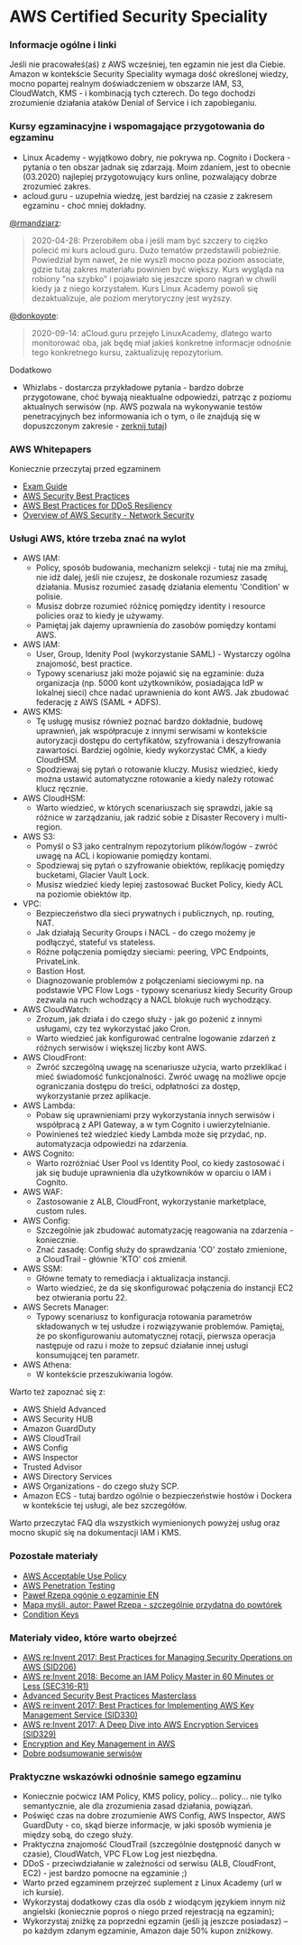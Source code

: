 # AWS Certified Security Speciality


### Informacje ogólne i linki

Jeśli nie pracowałeś(aś) z AWS wcześniej, ten egzamin nie jest dla Ciebie. 
Amazon w kontekście Security Speciality wymaga dość określonej wiedzy, mocno popartej realnym doświadczeniem w obszarze IAM, S3, CloudWatch, KMS - i kombinacją tych czterech. Do tego dochodzi zrozumienie działania ataków Denial of Service i ich zapobieganiu.

### Kursy egzaminacyjne i wspomagające przygotowania do egzaminu

* Linux Academy - wyjątkowo dobry, nie pokrywa np. Cognito i Dockera - pytania o ten obszar jadnak się zdarzają. Moim zdaniem, jest to obecnie (03.2020) najlepiej przygotowujący kurs online, pozwalający dobrze zrozumieć zakres.
* acloud.guru - uzupełnia wiedzę, jest bardziej na czasie z zakresem egzaminu - choć mniej dokładny.

[@rmandziarz](https://github.com/rmandziarz):

> 2020-04-28: Przerobiłem oba i jeśli mam być szczery to ciężko polecić mi kurs acloud.guru. Dużo tematów przedstawili pobieżnie. Powiedział bym nawet, że nie wyszli mocno poza poziom associate, gdzie tutaj zakres materiału powinien być większy. Kurs wygląda na robiony "na szybko" i pojawiało się jeszcze sporo nagrań w chwili kiedy ja z niego korzystałem. Kurs Linux Academy powoli się dezaktualizuje, ale poziom merytoryczny jest wyższy.

[@donkoyote](https://github.com/donkoyote):
> 2020-09-14: aCloud.guru przejęło LinuxAcademy, dlatego warto monitorować oba, jak będę miał jakieś konkretne informacje odnośnie tego konkretnego kursu, zaktualizuję repozytorium.

Dodatkowo 
* Whizlabs - dostarcza przykładowe pytania - bardzo dobrze przygotowane, choć bywają nieaktualne odpowiedzi, patrząc z poziomu aktualnych serwisów (np. AWS pozwala na wykonywanie testów penetracyjnych bez informowania ich o tym, o ile znajdują się w dopuszczonym zakresie - [zerknij tutaj](https://aws.amazon.com/security/penetration-testing#Customer_Service_Policy_for_Penetration_Testing))

### AWS Whitepapers

Koniecznie przeczytaj przed egzaminem

* [Exam Guide](https://d1.awsstatic.com/training-and-certification/docs-security-spec/AWS-Certified-Security-Specialty_Exam-Guide_v1.6_FINAL.pdf)
* [AWS Security Best Practices](https://d1.awsstatic.com/whitepapers/Security/AWS_Security_Best_Practices.pdf)
* [AWS Best Practices for DDoS Resiliency](https://d1.awsstatic.com/whitepapers/Security/DDoS_White_Paper.pdf?)
* [Overview of AWS Security - Network Security](https://d1.awsstatic.com/whitepapers/Security/Networking_Security_Whitepaper.pdf)


### Usługi AWS, które trzeba znać na wylot

* AWS IAM:
  * Policy, sposób budowania, mechanizm selekcji - tutaj nie ma zmiłuj, nie idź dalej, jeśli nie czujesz, że doskonale rozumiesz zasadę działania. Musisz rozumieć zasadę działania elementu 'Condition' w polisie.
  * Musisz dobrze rozumieć różnicę pomiędzy identity i resource policies oraz to kiedy je używamy.
  * Pamiętaj jak dajemy uprawnienia do zasobów pomiędzy kontami AWS.
* AWS IAM:
  * User, Group, Idenity Pool (wykorzystanie SAML) - Wystarczy ogólna znajomość, best practice.
  * Typowy scenariusz jaki może pojawić się na egzaminie: duża organizacja (np. 5000 kont użytkowników, posiadająca IdP w lokalnej sieci) chce nadać uprawnienia do kont AWS. Jak zbudować federację z AWS (SAML + ADFS).
* AWS KMS:
  * Tę usługę musisz również poznać bardzo dokładnie, budowę uprawnień, jak współpracuje z innymi serwisami w kontekście autoryzacji dostępu do certyfikatów, szyfrowania i deszyfrowania zawartości. Bardziej ogólnie, kiedy wykorzystać CMK, a kiedy CloudHSM.
  * Spodziewaj się pytań o rotowanie kluczy. Musisz wiedzieć, kiedy można ustawić automatyczne rotowanie a kiedy należy rotować klucz ręcznie.
* AWS CloudHSM:
  * Warto wiedzieć, w których scenariuszach się sprawdzi, jakie są różnice w zarządzaniu, jak radzić sobie z Disaster Recovery i multi-region.
* AWS S3:
  * Pomyśl o S3 jako centralnym repozytorium plików/logów - zwróć uwagę na ACL i kopiowanie pomiędzy kontami.
  * Spodziewaj się pytań o szyfrowanie obiektów, replikację pomiędzy bucketami, Glacier Vault Lock.
  * Musisz wiedzieć kiedy lepiej zastosować Bucket Policy, kiedy ACL na poziomie obiektów itp.
* VPC:
  * Bezpieczeństwo dla sieci prywatnych i publicznych, np. routing, NAT.
  * Jak działają Security Groups i NACL - do czego możemy je podłączyć, stateful vs stateless.
  * Różne połączenia pomiędzy sieciami: peering, VPC Endpoints, PrivateLink.
  * Bastion Host.
  * Diagnozowanie problemów z połączeniami sieciowymi np. na podstawie VPC Flow Logs - typowy scenariusz kiedy Security Group zezwala na ruch wchodzący a NACL blokuje ruch wychodzący.
* AWS CloudWatch:
  * Zrozum, jak działa i do czego służy - jak go pożenić z innymi usługami, czy tez wykorzystać jako Cron.
  * Warto wiedzieć jak konfigurować centralne logowanie zdarzeń z różnych serwisów i większej liczby kont AWS.
* AWS CloudFront:
  * Zwróć szczególną uwagę na scenariusze użycia, warto przeklikać i mieć świadomość funkcjonalności. Zwróć uwagę na możliwe opcje ograniczania dostępu do treści, odpłatności za dostęp, wykorzystanie przez aplikacje.
* AWS Lambda:
  * Pobaw się uprawnieniami przy wykorzystania innych serwisów i współpracą z API Gateway, a w tym Cognito i uwierzytelnianie.
  * Powinieneś też wiedzieć kiedy Lambda może się przydać, np. automatyzacja odpowiedzi na zdarzenia.
* AWS Cognito:
  * Warto rozróżniać User Pool vs Identity Pool, co kiedy zastosować i jak się buduje uprawnienia dla użytkowników w oparciu o IAM i Cognito.
* AWS WAF:
  * Zastosowanie z ALB, CloudFront, wykorzystanie marketplace, custom rules.
* AWS Config:
  * Szczególnie jak zbudować automatyzację reagowania na zdarzenia - koniecznie.
  * Znać zasadę: Config służy do sprawdzania 'CO' zostało zmienione, a CloudTrail - głównie 'KTO' coś zmienił.
* AWS SSM:
  * Główne tematy to remediacja i aktualizacja instancji.
  * Warto wiedzieć, że da się skonfigurować połączenia do instancji EC2 bez otwierania portu 22.
* AWS Secrets Manager:
  * Typowy scenariusz to konfiguracja rotowania parametrów składowanych w tej usłudze i rozwiązywanie problemów. Pamiętaj, że po skonfigurowaniu automatycznej rotacji, pierwsza operacja następuje od razu i może to zepsuć działanie innej usługi konsumującej ten parametr.
* AWS Athena:
  * W kontekście przeszukiwania logów.

Warto też zapoznać się z:

* AWS Shield Advanced
* AWS Security HUB
* Amazon GuardDuty
* AWS CloudTrail
* AWS Config
* AWS Inspector
* Trusted Advisor
* AWS Directory Services
* AWS Organizations - do czego służy SCP.
* Amazon ECS - tutaj bardzo ogólnie o bezpieczeństwie hostów i Dockera w kontekście tej usługi, ale bez szczegółów.

Warto przeczytać FAQ dla wszystkich wymienionych powyżej usług oraz mocno skupić się na dokumentacji IAM i KMS. 

### Pozostałe materiały

* [AWS Acceptable Use Policy](https://aws.amazon.com/aup/)
* [AWS Penetration Testing](https://aws.amazon.com/security/penetration-testing/)
* [Paweł Rzepa ogónie o egzaminie EN](https://medium.com/@rzepsky/passing-the-aws-certified-security-speciality-exam-d5ac90b3cdbc)
* [Mapa myśli, autor: Paweł Rzepa - szczególnie przydatna do powtórek](https://coggle.it/diagram/XCx0VU8yTIKcn9xF/t/aws-certified-security-specialty)
* [Condition Keys](https://docs.aws.amazon.com/IAM/latest/UserGuide/reference_policies_condition-keys.html)

### Materiały video, które warto obejrzeć

* [AWS re:Invent 2017: Best Practices for Managing Security Operations on AWS (SID206)](https://www.youtube.com/watch?v=gjrcoK8T3To)
* [AWS re:Invent 2018: Become an IAM Policy Master in 60 Minutes or Less (SEC316-R1)](https://www.youtube.com/watch?v=YQsK4MtsELU&t=2s)
* [Advanced Security Best Practices Masterclass](https://www.youtube.com/watch?v=zU1x5SfKEzs)
* [AWS re:invent 2017: Best Practices for Implementing AWS Key Management Service (SID330)](https://www.youtube.com/watch?v=X1eZjXQ55ec)
* [AWS re:Invent 2017: A Deep Dive into AWS Encryption Services (SID329)](https://www.youtube.com/watch?v=gTZgxsCTfbk)
* [Encryption and Key Management in AWS](https://www.youtube.com/watch?v=uhXalpNzPU4)
* [Dobre podsumowanie serwisów](https://jayendrapatil.com/aws-certification-security-identity-services-cheat-sheet)


### Praktyczne wskazówki odnośnie samego egzaminu

- Koniecznie poćwicz IAM Policy, KMS policy, policy... policy... nie tylko semantycznie, ale dla zrozumienia zasad działania, powiązań.
- Poświęć czas na dobre zrozumienie AWS Config, AWS Inspector, AWS GuardDuty - co, skąd bierze informacje, w jaki sposób wymienia je między sobą, do czego służy.
- Praktyczna znajomość CloudTrail (szczególnie dostępność danych w czasie), CloudWatch, VPC FLow Log jest niezbędna.
- DDoS - przeciwdziałanie w zależności od serwisu (ALB, CloudFront, EC2) - jest bardzo pomocne na egzaminie ;)
- Warto przed egzaminem przejrzeć suplement z Linux Academy (url w ich kursie).
- Wykorzystaj dodatkowy czas dla osób z wiodącym językiem innym niż angielski (koniecznie poproś o niego przed rejestracją na egzamin);
- Wykorzystaj zniżkę za poprzedni egzamin (jeśli ją jeszcze posiadasz) – po każdym zdanym egzaminie, Amazon daje 50% kupon zniżkowy.


